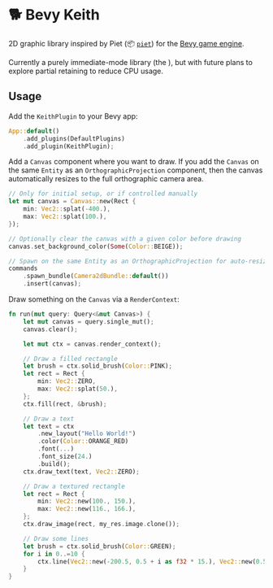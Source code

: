 # 🐕 Bevy Keith

2D graphic library inspired by Piet (📦 [`piet`](https://crates.io/crates/piet)) for the [Bevy game engine](https://bevyengine.org/).

Currently a purely immediate-mode library (the ), but with future plans to explore partial retaining to reduce CPU usage.

## Usage

Add the `KeithPlugin` to your Bevy app:

```rust
App::default()
    .add_plugins(DefaultPlugins)
    .add_plugin(KeithPlugin);
```

Add a `Canvas` component where you want to draw. If you add the `Canvas` on the same `Entity` as an `OrthographicProjection` component, then the canvas automatically resizes to the full orthographic camera area.

```rust
// Only for initial setup, or if controlled manually
let mut canvas = Canvas::new(Rect {
    min: Vec2::splat(-400.),
    max: Vec2::splat(100.),
});

// Optionally clear the canvas with a given color before drawing
canvas.set_background_color(Some(Color::BEIGE));

// Spawn on the same Entity as an OrthographicProjection for auto-resize
commands
    .spawn_bundle(Camera2dBundle::default())
    .insert(canvas);
```

Draw something on the `Canvas` via a `RenderContext`:

```rust
fn run(mut query: Query<&mut Canvas>) {
    let mut canvas = query.single_mut();
    canvas.clear();

    let mut ctx = canvas.render_context();

    // Draw a filled rectangle
    let brush = ctx.solid_brush(Color::PINK);
    let rect = Rect {
        min: Vec2::ZERO,
        max: Vec2::splat(50.),
    };
    ctx.fill(rect, &brush);

    // Draw a text
    let text = ctx
        .new_layout("Hello World!")
        .color(Color::ORANGE_RED)
        .font(...)
        .font_size(24.)
        .build();
    ctx.draw_text(text, Vec2::ZERO);

    // Draw a textured rectangle
    let rect = Rect {
        min: Vec2::new(100., 150.),
        max: Vec2::new(116., 166.),
    };
    ctx.draw_image(rect, my_res.image.clone());

    // Draw some lines
    let brush = ctx.solid_brush(Color::GREEN);
    for i in 0..=10 {
        ctx.line(Vec2::new(-200.5, 0.5 + i as f32 * 15.), Vec2::new(0.5, 0.5 + i as f32 * 40.), &brush, 1. + i as f32);
    }
}
```
